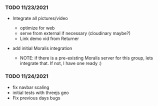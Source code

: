 ### TODO 11/23/2021

- Integrate all pictures/video

  - optimize for web
  - serve from external if necessary (cloudinary maybe?)
  - Link demo vid from Returner

- add initial Moralis integration
  - NOTE: if there is a pre-existing Moralis server for this group, lets integrate that. If not, I have one ready :)

### TODO 11/24/2021

- fix navbar scaling
- initial tests with threejs geo
- Fix previous days bugs
